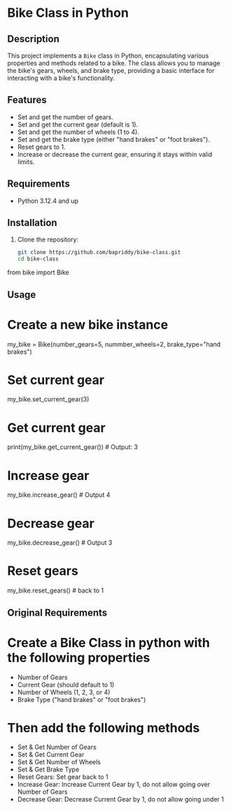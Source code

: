 # Bike Class in Python

## Description

This project implements a `Bike` class in Python, encapsulating various properties and methods related to a bike. The class allows you to manage the bike's gears, wheels, and brake type, providing a basic interface for interacting with a bike's functionality.

## Features

- Set and get the number of gears.
- Set and get the current gear (default is 1).
- Set and get the number of wheels (1 to 4).
- Set and get the brake type (either "hand brakes" or "foot brakes").
- Reset gears to 1.
- Increase or decrease the current gear, ensuring it stays within valid limits.

## Requirements

- Python 3.12.4 and up

## Installation

1. Clone the repository:
   ```bash
   git clone https://github.com/bapriddy/bike-class.git
   cd bike-class
from bike import Bike

## Usage


# Create a new bike instance
my_bike = Bike(number_gears=5, nummber_wheels=2, brake_type="hand brakes")

# Set current gear
my_bike.set_current_gear(3)

# Get current gear
print(my_bike.get_current_gear())  # Output: 3

# Increase gear
my_bike.increase_gear() # Output 4

# Decrease gear
my_bike.decrease_gear() # Output 3

# Reset gears
my_bike.reset_gears() # back to 1


##  Original Requirements 

# Create a Bike Class in python with the following properties
- Number of Gears
- Current Gear (should default to 1)
- Number of Wheels (1, 2, 3, or 4)
- Brake Type ("hand brakes" or "foot brakes")

# Then add the following methods
- Set & Get Number of Gears
- Set & Get Current Gear
- Set & Get Number of Wheels
- Set & Get Brake Type
- Reset Gears: Set gear back to 1
- Increase Gear: Increase Current Gear by 1, do not allow going over Number of Gears
- Decrease Gear: Decrease Current Gear by 1, do not allow going under 1
